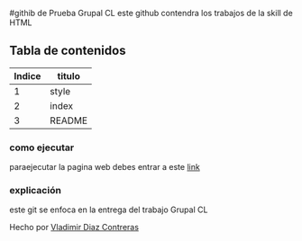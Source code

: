 #githib de Prueba Grupal CL 
este github contendra los trabajos de la skill de HTML 

## Tabla de contenidos
| Indice| titulo |
|--|--|
| 1 | style |
| 2 | index |
| 3 | README | 




### como ejecutar 
paraejecutar la pagina web debes entrar a este  [link](https://vladimirdiazcontreras.github.io/HTML_S1_DiazContrerasVladimir/dia5/)  



### explicación  
este git   se enfoca en la entrega del trabajo Grupal CL  


Hecho por [Vladimir Diaz Contreras](https://github.com/VladimirDiazContreras) 